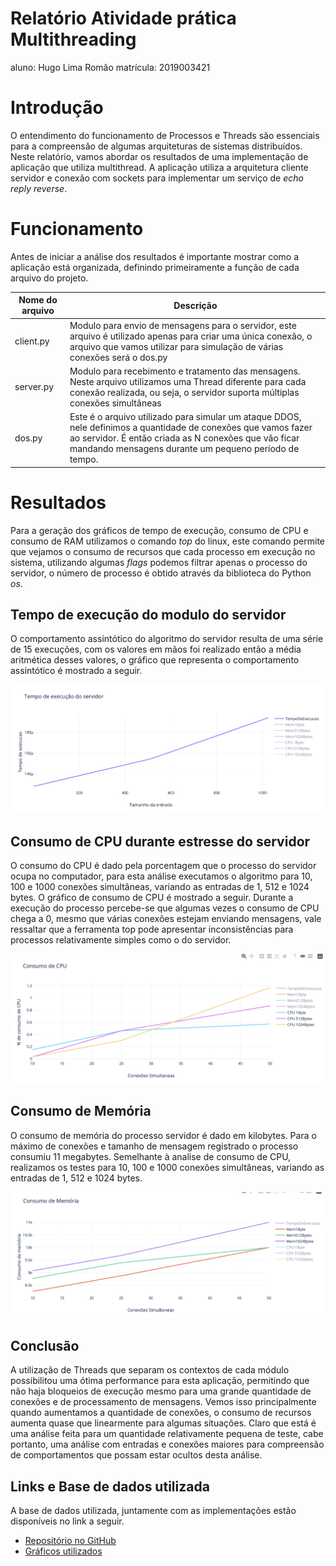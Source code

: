 # Relatório Atividade prática Multithreading

aluno: Hugo Lima Romão
matrícula: 2019003421

# Introdução

O entendimento do funcionamento de Processos e Threads são essenciais para a compreensão de algumas arquiteturas de sistemas distribuídos. Neste relatório, vamos abordar os resultados de uma implementação de aplicação que utiliza multithread. A aplicação utiliza a arquitetura cliente servidor e conexão com sockets para implementar um serviço de *echo reply reverse*.

# Funcionamento

Antes de iniciar a análise dos resultados é importante mostrar como a aplicação está organizada, definindo primeiramente a função de cada arquivo do projeto.

| Nome do arquivo | Descrição |
| --- | --- |
| client.py | Modulo para envio de mensagens para o servidor, este arquivo é utilizado apenas para criar uma única conexão, o arquivo que vamos utilizar para simulação de várias conexões será o dos.py  |
| server.py | Modulo para recebimento e tratamento das mensagens. Neste arquivo utilizamos uma Thread diferente para cada conexão realizada, ou seja, o servidor suporta múltiplas conexões simultâneas |
| dos.py | Este é o arquivo utilizado para simular um ataque DDOS, nele definimos a quantidade de conexões que vamos fazer ao servidor. É então criada as N conexões que vão ficar mandando mensagens durante um pequeno período de tempo. |

# Resultados

Para a geração dos gráficos de tempo de execução, consumo de CPU e consumo de RAM utilizamos o comando *top* do linux, este comando permite que vejamos o consumo de recursos que cada processo em execução no sistema, utilizando algumas *flags* podemos filtrar apenas o processo do servidor, o número de processo é obtido através da biblioteca do Python *os*.

## Tempo de execução do modulo do servidor

O comportamento assintótico do algoritmo do servidor resulta de uma série de 15 execuções, com os valores em mãos foi realizado então a média aritmética desses valores, o gráfico que representa o comportamento assintótico é mostrado a seguir.

![Untitled](assets/Untitled.png)

## Consumo de CPU durante estresse do servidor

O consumo do CPU é dado pela porcentagem que o processo do servidor ocupa no computador, para esta análise executamos o algoritmo para 10, 100 e 1000 conexões simultâneas, variando as entradas de 1, 512 e 1024 bytes. O gráfico de consumo de CPU é mostrado a seguir. Durante a execução do processo percebe-se que algumas vezes o consumo de CPU chega a 0, mesmo que várias conexões estejam enviando mensagens, vale ressaltar que a ferramenta top pode apresentar inconsistências para processos relativamente simples como o do servidor.

![Untitled](assets/Untitled%201.png)

## Consumo de Memória

O consumo de memória do processo servidor é dado em kilobytes. Para o máximo de conexões e tamanho de mensagem registrado o processo consumiu 11 megabytes. Semelhante à analise de consumo de CPU, realizamos os testes para 10, 100 e 1000 conexões simultâneas, variando as entradas de 1, 512 e 1024 bytes.

![Untitled](assets/Untitled%202.png)

## Conclusão

A utilização de Threads que separam os contextos de cada módulo possibilitou uma ótima performance para esta aplicação, permitindo que não haja bloqueios de execução mesmo para uma grande quantidade de conexões e de processamento de mensagens. Vemos isso principalmente quando aumentamos a quantidade de conexões, o consumo de recursos aumenta quase que linearmente para algumas situações. Claro que está é uma análise feita para um quantidade relativamente pequena de teste, cabe portanto, uma análise com entradas e conexões maiores para compreensão de comportamentos que possam estar ocultos desta análise.

## Links e Base de dados utilizada

A base de dados utilizada, juntamente com as implementações estão disponíveis no link a seguir.

- [Repositório no GitHub](https://github.com/hugolima03/sistemas-distribuidos-ufrr/tree/main/ComunicacaoComSocketsMultithread)
- [Gráficos utilizados](https://plotly.com/~hugolima03/7/)
